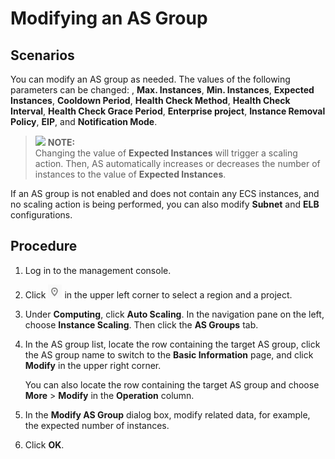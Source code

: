 # Modifying an AS Group<a name="EN-US_TOPIC_0042018374"></a>

## Scenarios<a name="section2495449014355"></a>

You can modify an AS group as needed. The values of the following parameters can be changed: ,  **Max. Instances**,  **Min. Instances**,  **Expected Instances**,  **Cooldown Period**,  **Health Check Method**,  **Health Check Interval**,  **Health Check Grace Period**,  **Enterprise project**,  **Instance Removal Policy**,  **EIP**, and  **Notification Mode**.

>![](/images/icon-note.gif) **NOTE:**   
>Changing the value of  **Expected Instances**  will trigger a scaling action. Then, AS automatically increases or decreases the number of instances to the value of  **Expected Instances**.  

If an AS group is not enabled and does not contain any ECS instances, and no scaling action is being performed, you can also modify  **Subnet**  and  **ELB**  configurations.

## Procedure<a name="section2227263611026"></a>

1.  Log in to the management console.
2.  Click  ![](figures/icon-region.png)  in the upper left corner to select a region and a project.
3.  Under  **Computing**, click  **Auto Scaling**. In the navigation pane on the left, choose  **Instance Scaling**. Then click the  **AS Groups**  tab.

1.  In the AS group list, locate the row containing the target AS group, click the AS group name to switch to the  **Basic Information**  page, and click  **Modify**  in the upper right corner.

    You can also locate the row containing the target AS group and choose  **More**  \>  **Modify**  in the  **Operation**  column.

2.  In the  **Modify AS Group**  dialog box, modify related data, for example, the expected number of instances.
3.  Click  **OK**.

